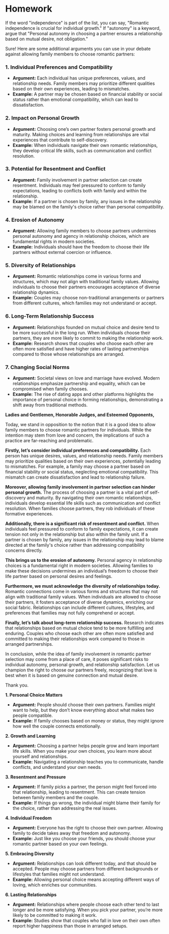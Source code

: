 
# Homework

If the word "independence" is part of the list, you can say, "Romantic independence is crucial for individual growth."
If "autonomy" is a keyword, argue that "Personal autonomy in choosing a partner ensures a relationship based on mutual desire, not obligation."

Sure! Here are some additional arguments you can use in your debate against allowing family members to choose romantic partners:

### 1. **Individual Preferences and Compatibility**
   - **Argument:** Each individual has unique preferences, values, and relationship needs. Family members may prioritize different qualities based on their own experiences, leading to mismatches.
   - **Example:** A partner may be chosen based on financial stability or social status rather than emotional compatibility, which can lead to dissatisfaction.

### 2. **Impact on Personal Growth**
   - **Argument:** Choosing one’s own partner fosters personal growth and maturity. Making choices and learning from relationships are vital experiences that contribute to self-discovery.
   - **Example:** When individuals navigate their own romantic relationships, they develop critical life skills, such as communication and conflict resolution.

### 3. **Potential for Resentment and Conflict**
   - **Argument:** Family involvement in partner selection can create resentment. Individuals may feel pressured to conform to family expectations, leading to conflicts both with family and within the relationship.
   - **Example:** If a partner is chosen by family, any issues in the relationship may be blamed on the family's choice rather than personal compatibility.

### 4. **Erosion of Autonomy**
   - **Argument:** Allowing family members to choose partners undermines personal autonomy and agency in relationship choices, which are fundamental rights in modern societies.
   - **Example:** Individuals should have the freedom to choose their life partners without external coercion or influence.

### 5. **Diversity of Relationships**
   - **Argument:** Romantic relationships come in various forms and structures, which may not align with traditional family values. Allowing individuals to choose their partners encourages acceptance of diverse relationship dynamics.
   - **Example:** Couples may choose non-traditional arrangements or partners from different cultures, which families may not understand or accept.

### 6. **Long-Term Relationship Success**
   - **Argument:** Relationships founded on mutual choice and desire tend to be more successful in the long run. When individuals choose their partners, they are more likely to commit to making the relationship work.
   - **Example:** Research shows that couples who choose each other are often more satisfied and have higher rates of lasting partnerships compared to those whose relationships are arranged.

### 7. **Changing Social Norms**
   - **Argument:** Societal views on love and marriage have evolved. Modern relationships emphasize partnership and equality, which can be compromised when family chooses.
   - **Example:** The rise of dating apps and other platforms highlights the importance of personal choice in forming relationships, demonstrating a shift away from traditional methods.

**Ladies and Gentlemen, Honorable Judges, and Esteemed Opponents,**

Today, we stand in opposition to the notion that it is a good idea to allow family members to choose romantic partners for individuals. While the intention may stem from love and concern, the implications of such a practice are far-reaching and problematic.

**Firstly, let’s consider individual preferences and compatibility.** Each person has unique desires, values, and relationship needs. Family members may prioritize qualities based on their own experiences, potentially leading to mismatches. For example, a family may choose a partner based on financial stability or social status, neglecting emotional compatibility. This mismatch can create dissatisfaction and lead to relationship failure.

**Moreover, allowing family involvement in partner selection can hinder personal growth.** The process of choosing a partner is a vital part of self-discovery and maturity. By navigating their own romantic relationships, individuals develop essential life skills such as communication and conflict resolution. When families choose partners, they rob individuals of these formative experiences.

**Additionally, there is a significant risk of resentment and conflict.** When individuals feel pressured to conform to family expectations, it can create tension not only in the relationship but also within the family unit. If a partner is chosen by family, any issues in the relationship may lead to blame directed at the family's choice rather than addressing compatibility concerns directly.

**This brings us to the erosion of autonomy.** Personal agency in relationship choices is a fundamental right in modern societies. Allowing families to make these decisions undermines an individual’s freedom to choose their life partner based on personal desires and feelings.

**Furthermore, we must acknowledge the diversity of relationships today.** Romantic connections come in various forms and structures that may not align with traditional family values. When individuals are allowed to choose their partners, it fosters acceptance of diverse dynamics, enriching our social fabric. Relationships can include different cultures, lifestyles, and preferences that families may not fully comprehend or accept.

**Finally, let’s talk about long-term relationship success.** Research indicates that relationships based on mutual choice tend to be more fulfilling and enduring. Couples who choose each other are often more satisfied and committed to making their relationships work compared to those in arranged partnerships.

In conclusion, while the idea of family involvement in romantic partner selection may come from a place of care, it poses significant risks to individual autonomy, personal growth, and relationship satisfaction. Let us champion the right to choose our partners freely, recognizing that love is best when it is based on genuine connection and mutual desire.

Thank you.

**1. Personal Choice Matters**

- **Argument:** People should choose their own partners. Families might want to help, but they don’t know everything about what makes two people compatible.
- **Example:** If family chooses based on money or status, they might ignore how well the couple connects emotionally.

**2. Growth and Learning**

- **Argument:** Choosing a partner helps people grow and learn important life skills. When you make your own choices, you learn more about yourself and relationships.
- **Example:** Navigating a relationship teaches you to communicate, handle conflicts, and understand your own needs.

**3. Resentment and Pressure**

- **Argument:** If family picks a partner, the person might feel forced into that relationship, leading to resentment. This can create tension between family members and the couple.
- **Example:** If things go wrong, the individual might blame their family for the choice, rather than addressing the real issues.

**4. Individual Freedom**

- **Argument:** Everyone has the right to choose their own partner. Allowing family to decide takes away that freedom and autonomy.
- **Example:** Just like you choose your friends, you should choose your romantic partner based on your own feelings.

**5. Embracing Diversity**

- **Argument:** Relationships can look different today, and that should be accepted. People may choose partners from different backgrounds or lifestyles that families might not understand.
- **Example:** Allowing personal choice means accepting different ways of loving, which enriches our communities.

**6. Lasting Relationships**

- **Argument:** Relationships where people choose each other tend to last longer and be more satisfying. When you pick your partner, you’re more likely to be committed to making it work.
- **Example:** Studies show that couples who fall in love on their own often report higher happiness than those in arranged setups.